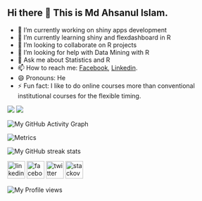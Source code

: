 ## Hi there 👋 This is Md Ahsanul Islam.

- 🔭 I’m currently working on shiny apps development
- 🌱 I’m currently learning shiny and flexdashboard in R
- 👯 I’m looking to collaborate on R projects
- 🤔 I’m looking for help with Data Mining with R
- 💬 Ask me about Statistics and R
- 📫 How to reach me: [Facebook](https://www.facebook.com/ahsanul.islam.56/), [Linkedin](https://www.linkedin.com/in/md-ahsanul/).
- 😄 Pronouns: He
- ⚡ Fun fact: I like to do online courses more than conventional institutional courses for the flexible timing.


<!--- https://github.com/AhsanHimel/github-readme-stats#github-stats-card -->
<img src="https://github-readme-stats.vercel.app/api?username=AhsanHimel&&show_icons=true&title_color=ffffff&icon_color=bb2acf&text_color=daf7dc&count_private=true&hide_border=true&theme=nord">

<img src="https://github-readme-stats.vercel.app/api/top-langs/?username=AhsanHimel&hide=JavaScript&layout=compact&hide_border=true&title_color=ffffff&icon_color=bb2acf&text_color=daf7dc&theme=nord">

<!-- https://github.com/Ashutosh00710/github-readme-activity-graph -->
![My GitHub Activity Graph](https://activity-graph.herokuapp.com/graph?username=AhsanHimel&theme=github)  

<!-- https://metrics.lecoq.io/ -->
![Metrics](https://metrics.lecoq.io/AhsanHimel?template=classic&isocalendar=1&stars=1&people=1&achievements=1&isocalendar.duration=half-year&stars.limit=4&people.limit=15&people.size=28&people.types=followers%2C%20following&people.identicons=false&people.shuffle=true&achievements.threshold=C&achievements.secrets=true&achievements.limit=0&config.timezone=Asia%2FDhaka) 

<!-- https://github.com/DenverCoder1/github-readme-streak-stats -->
![My GitHub streak stats](https://github-readme-streak-stats.herokuapp.com/?user=AhsanHimel&theme=gruvbox_duo&hide_border=true)  

[<img src='https://cdn.jsdelivr.net/npm/simple-icons@3.0.1/icons/linkedin.svg' alt='linkedin' height='40'>](https://www.linkedin.com/in/md-ahsanul//)  [<img src='https://cdn.jsdelivr.net/npm/simple-icons@3.0.1/icons/facebook.svg' alt='facebook' height='40'>](https://www.facebook.com/ahsanul.islam.56)  [<img src='https://cdn.jsdelivr.net/npm/simple-icons@3.0.1/icons/twitter.svg' alt='twitter' height='40'>](https://twitter.com/ahsanul_himel)  [<img src='https://cdn.jsdelivr.net/npm/simple-icons@3.0.1/icons/stackoverflow.svg' alt='stackoverflow' height='40'>](https://stackoverflow.com/users/ahsan-himel) 

![My Profile views](https://gpvc.arturio.dev/AhsanHimel)  
